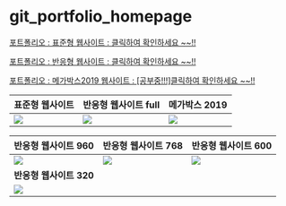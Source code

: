 # git_portfolio_homepage
[포트폴리오 : 표준형 웹사이트 : 클릭하여 확인하세요 ~~!!](https://lim-jae-hun.github.io/git_portfolio_homepage/webstandard/WebContent/html/index.html)

[포트폴리오 : 반응형 웹사이트 : 클릭하여 확인하세요 ~~!!](https://lim-jae-hun.github.io/git_portfolio_homepage/responsive/WebContent/html/index.html)

[포트폴리오 : 메가박스2019 웹사이트 : [공부중!!!]클릭하여 확인하세요 ~~!!](https://lim-jae-hun.github.io/git_portfolio_homepage/megabox2019/WebContent/html/index.html)

|**표준형 웹사이트**|**반응형 웹사이트 full**|**메가박스 2019**|
|---|---|---|
|<img src="https://user-images.githubusercontent.com/61720243/108012265-4907b780-704c-11eb-9437-62f581a08bf8.png">|<img src="https://user-images.githubusercontent.com/61720243/108012581-11e5d600-704d-11eb-9aab-072dcce5d8af.png">|<img src="https://user-images.githubusercontent.com/61720243/108013075-4d34d480-704e-11eb-8c1b-e78eb2e702f0.png">|

|**반응형 웹사이트 960**|**반응형 웹사이트 768**|**반응형 웹사이트 600**|
|---|---|-----|
|<img src="https://user-images.githubusercontent.com/61720243/108012892-d0a1f600-704d-11eb-9f02-9b371843ed9a.png">|<img src="https://user-images.githubusercontent.com/61720243/108012998-16f75500-704e-11eb-92b3-bfce384c7ffe.png">|<img src="https://user-images.githubusercontent.com/61720243/108013021-24144400-704e-11eb-938b-40f2bb89ff33.png">|
|**반응형 웹사이트 320**|
|<img src="https://user-images.githubusercontent.com/61720243/108013042-35f5e700-704e-11eb-8525-a2ba13ff2da6.png">|

